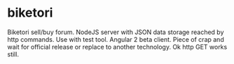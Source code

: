# biketori
Biketori sell/buy forum.
NodeJS server with JSON data storage reached by http commands. Use with test tool.
Angular 2 beta client. Piece of crap and wait for official release or replace to another technology.
Ok http GET works still.
